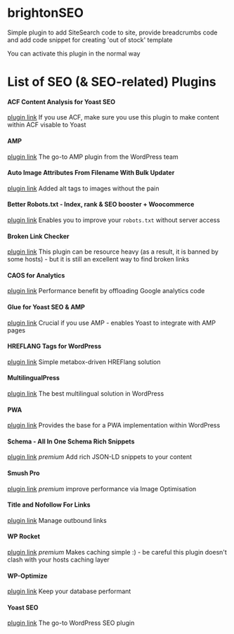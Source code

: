# brightonSEO
Simple plugin to add SiteSearch code to site, provide breadcrumbs code and add code snippet for creating 'out of stock' template

You can activate this plugin in the normal way

# List of SEO (& SEO-related) Plugins

#### ACF Content Analysis for Yoast SEO
[plugin link](https://en-gb.wordpress.org/plugins/acf-content-analysis-for-yoast-seo/)
If you use ACF, make sure you use this plugin to make content within ACF visable to Yoast

#### AMP
[plugin link](https://en-gb.wordpress.org/plugins/amp/)
The go-to AMP plugin from the WordPress team

#### Auto Image Attributes From Filename With Bulk Updater
[plugin link](https://wordpress.org/plugins/auto-image-attributes-from-filename-with-bulk-updater/)
Added alt tags to images without the pain

#### Better Robots.txt - Index, rank & SEO booster + Woocommerce
[plugin link](https://wordpress.org/plugins/better-robots-txt/)
Enables you to improve your `robots.txt` without server access

#### Broken Link Checker
[plugin link](https://en-gb.wordpress.org/plugins/broken-link-checker/)
This plugin can be resource heavy (as a result, it is banned by some hosts) - but it is still an excellent way to find broken links

#### CAOS for Analytics
[plugin link](https://en-gb.wordpress.org/plugins/host-analyticsjs-local/)
Performance benefit by offloading Google analytics code

#### Glue for Yoast SEO & AMP
[plugin link](https://en-gb.wordpress.org/plugins/glue-for-yoast-seo-amp/)
Crucial if you use AMP - enables Yoast to integrate with AMP pages

#### HREFLANG Tags for WordPress
[plugin link](https://en-gb.wordpress.org/plugins/hreflang-tags-by-dcgws/)
Simple metabox-driven HREFlang solution

#### MultilingualPress
[plugin link](https://en-gb.wordpress.org/plugins/multilingual-press/)
The best multilingual solution in WordPress

#### PWA
[plugin link](https://wordpress.org/plugins/pwa/)
Provides the base for a PWA implementation within WordPress

#### Schema - All In One Schema Rich Snippets
[plugin link](https://wpschema.com/all-in-one-schema-org-rich-snippets/)
_premium_ Add rich JSON-LD snippets to your content

#### Smush Pro
[plugin link](https://premium.wpmudev.org/project/wp-smush-pro/)
_premium_ improve performance via Image Optimisation

#### Title and Nofollow For Links
[plugin link](https://en-gb.wordpress.org/plugins/title-and-nofollow-for-links/)
Manage outbound links

#### WP Rocket
[plugin link](https://wp-rocket.me/)
_premium_ Makes caching simple :) - be careful this plugin doesn't clash with your hosts caching layer

#### WP-Optimize
[plugin link](https://wordpress.org/plugins/wp-optimize/)
Keep your database performant

#### Yoast SEO
[plugin link](https://yoast.com/wordpress/plugins/seo/)
The go-to WordPress SEO plugin
